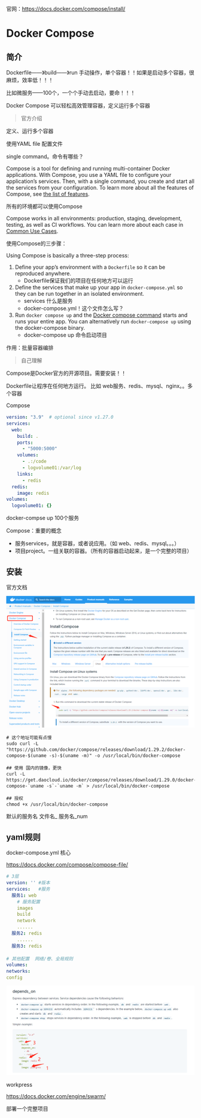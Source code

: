官网：https://docs.docker.com/compose/install/

# Docker Compose

## 简介

Dockerfile——》build——》run  手动操作，单个容器！！如果是启动多个容器，很麻烦，效率低！！！

比如微服务——100个，一个个手动去启动，要命！！！



Docker Compose 可以轻松高效管理容器，定义运行多个容器

> 官方介绍

定义、运行多个容器

使用YAML file 配置文件

single command。命令有哪些？

Compose is a tool for defining and running multi-container Docker applications. With Compose, you use a YAML file to configure your application’s services. Then, with a single command, you create and start all the services from your configuration. To learn more about all the features of Compose, see [the list of features](https://docs.docker.com/compose/#features).



所有的环境都可以使用Compose

Compose works in all environments: production, staging, development, testing, as well as CI workflows. You can learn more about each case in [Common Use Cases](https://docs.docker.com/compose/#common-use-cases).

使用Compose的三步骤：

Using Compose is basically a three-step process:

1. Define your app’s environment with a `Dockerfile` so it can be reproduced anywhere.
   - Dockerfile保证我们的项目在任何地方可以运行
2. Define the services that make up your app in `docker-compose.yml` so they can be run together in an isolated environment.
   - services  什么是服务
   - docker-compose.yml！这个文件怎么写？
3. Run `docker compose up` and the [Docker compose command](https://docs.docker.com/compose/cli-command/) starts and runs your entire app. You can alternatively run `docker-compose up` using the docker-compose binary.
   - docker-compose up 命令启动项目

作用：批量容器编排



> 自己理解

Compose是Docker官方的开源项目。需要安装！！

Dockerfile让程序在任何地方运行。 比如 web服务、redis、mysql、nginx。。多个容器

Compose

```yaml
version: "3.9"  # optional since v1.27.0
services:
  web:
    build: .
    ports:
      - "5000:5000"
    volumes:
      - .:/code
      - logvolume01:/var/log
    links:
      - redis
  redis:
    image: redis
volumes:
  logvolume01: {}
```

docker-compse up 100个服务

Compose：重要的概念

- 服务services，就是容器，或者说应用。（如 web、redis、mysql。。。）
- 项目project。一组关联的容器。（所有的容器启动起来，是一个完整的项目）



## 安装

官方文档

![image-20210518204355637](https://raw.githubusercontent.com/Unclerayslove/picture/main/img/20210518204356.png)



~~~shell
# 这个地址可能有点慢
sudo curl -L "https://github.com/docker/compose/releases/download/1.29.2/docker-compose-$(uname -s)-$(uname -m)" -o /usr/local/bin/docker-compose

## 使用 国内的镜像，更快
curl -L https://get.daocloud.io/docker/compose/releases/download/1.29.0/docker-compose-`uname -s`-`uname -m` > /usr/local/bin/docker-compose

## 授权
chmod +x /usr/local/bin/docker-compose
~~~



默认的服务名  文件名_ 服务名_num

## yaml规则

docker-compose.yml  核心

https://docs.docker.com/compose/compose-file/

~~~yaml
# 3层
version: ''	#版本
services: 	#服务
  服务1: web
    # 服务配置
    images
    build
    network
    ......
  服务2: redis
    ......
  服务3: redis
  
# 其他配置  网络/卷、全局规则
volumes:
networks:
config
~~~



![image-20210518221029990](https://raw.githubusercontent.com/Unclerayslove/picture/main/img/20210518221031.png)



workpress



https://docs.docker.com/engine/swarm/





部署一个完整项目

















































